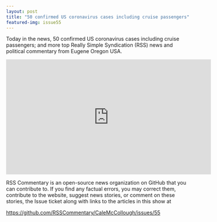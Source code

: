 ```yaml
---
layout: post
title: "50 confirmed US coronavirus cases including cruise passengers"
featured-img: issue55
---
```


Today in the news, 50 confirmed US coronavirus cases including cruise passengers; and more top Really Simple Syndication (RSS) news and political commentary from Eugene Oregon USA.

<iframe width="560" height="315" src="https://www.youtube.com/embed/s195tUXHDlo" frameborder="0" allow="accelerometer; autoplay; encrypted-media; gyroscope; picture-in-picture" allowfullscreen></iframe>

RSS Commentary is an open-source news organization on GitHub that you can contribute to. If you find any factual errors, you may correct them, contribute to the website, suggest news stories, or comment on these stories, the Issue ticket along with links to the articles in this show at 

<https://github.com/RSSCommentary/CaleMcCollough/issues/55>

